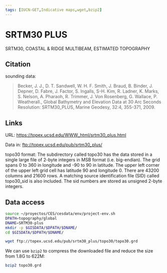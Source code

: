 ```yaml
---
tags: [IUCN-GET,Indicative maps,wget,bzip2]
---
```

# SRTM30 PLUS

SRTM30, COASTAL & RIDGE MULTIBEAM, ESTIMATED TOPOGRAPHY

## Citation

sounding data:
> Becker, J. J., D. T. Sandwell, W. H. F. Smith, J. Braud, B. Binder, J. Depner, D. Fabre, J. Factor, S. Ingalls, S-H. Kim, R. Ladner, K. Marks, S. Nelson, A. Pharaoh, R. Trimmer, J. Von Rosenberg, G. Wallace, P. Weatherall., Global Bathymetry and Elevation Data at 30 Arc Seconds Resolution: SRTM30_PLUS, Marine Geodesy, 32:4, 355-371, 2009.

## Links

URL: https://topex.ucsd.edu/WWW_html/srtm30_plus.html

Data in: ftp://topex.ucsd.edu/pub/srtm30_plus/

 topo30 format:  The  subdirectory called topo30 has the data stored in a single large file of 2-byte integers in MSB format (i.e. big-endian).  The grid spans 0 to 360 in longitude and -90 to 90 in latitude. The upper left corner of the upper left grid cell has latitude 90 and longitude 0.  There are 43200 columns and 21600 rows. A matching source identification file (SID) called topo30_sid is also included.  The sid numbers are stored as unsigned  2-byte integers.

## Data access

```sh
source ~/proyectos/CES/cesdata/env/project-env.sh
DPATH=topography/global
DNAME=SRTM30-plus
mkdir -p $GISDATA/$DPATH/$DNAME/
cd $GISDATA/$DPATH/$DNAME/

wget ftp://topex.ucsd.edu/pub/srtm30_plus/topo30/topo30.grd
```

We can use `bzip2` to compress the downloaded file and reduce the size from 1.8G to 622M:
```sh
bzip2 topo30.grd

```

